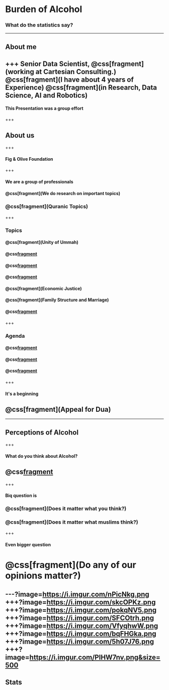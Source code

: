 # Burden of Alcohol
### What do the statistics say?
---
## About me
+++
Senior Data Scientist,
@css[fragment](working at Cartesian Consulting.)
@css[fragment](I have about 4 years of Experience)
@css[fragment](in Research, Data Science, AI and Robotics)
---
#### This Presentation was a group effort
+++
## About us
+++
#### Fig & Olive Foundation
+++
#### We are a group of professionals
#### @css[fragment](We do research on important topics)
### @css[fragment](Quranic Topics)
+++
### Topics
#### @css[fragment](Unity of Ummah)
#### @css[fragment](Modesty)
#### @css[fragment](Corruption)
#### @css[fragment](Homosexuality)
#### @css[fragment](Economic Justice)
#### @css[fragment](Family Structure and Marriage)
#### @css[fragment](Alcoholism)
+++
### Agenda
#### @css[fragment](Document)
#### @css[fragment](Design)
#### @css[fragment](Deliver)
+++
#### It's a beginning
## @css[fragment](Appeal for Dua)
---
## Perceptions of Alcohol
+++
#### What do you think about Alcohol?
## @css[fragment](Astaghfirullah)
+++
#### Biq question is
### @css[fragment](Does it matter what you think?)
### @css[fragment](Does it matter what muslims think?)
+++
#### Even bigger question
# @css[fragment](Do any of our opinions matter?)
---?image=https://i.imgur.com/nPicNkg.png
+++?image=https://i.imgur.com/skcOPKz.png
+++?image=https://i.imgur.com/pokqNV5.png
+++?image=https://i.imgur.com/SFCOtrh.png
+++?image=https://i.imgur.com/VfyqhwW.png
+++?image=https://i.imgur.com/bqFHGka.png
+++?image=https://i.imgur.com/5h07J76.png
+++?image=https://i.imgur.com/PlHW7nv.png&size=500
---
## Stats
